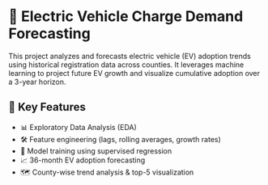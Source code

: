 # 🔋 Electric Vehicle Charge Demand Forecasting

This project analyzes and forecasts electric vehicle (EV) adoption trends using historical registration data across counties. It leverages machine learning to project future EV growth and visualize cumulative adoption over a 3-year horizon.

## 🚀 Key Features

- 📊 Exploratory Data Analysis (EDA)
- 🛠️ Feature engineering (lags, rolling averages, growth rates)
- 🤖 Model training using supervised regression
- 📈 36-month EV adoption forecasting
- 🗺️ County-wise trend analysis & top-5 visualization
